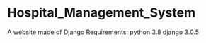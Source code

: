 # Hospital_Management_System
A website made of Django
Requirements: python 3.8
              django 3.0.5
